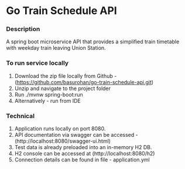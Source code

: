 # Go Train Schedule API

### Description
A spring boot microservice API that provides a simplified train timetable with weekday train leaving Union Station.

### To run service locally
1. Download the zip file locally from Github - (https://github.com/basurohan/go-train-schedule-api.git)
2. Unzip and navigate to the project folder
3. Run ./mvnw spring-boot:run
4. Alternatively - run from IDE

### Technical
1. Application runs locally on port 8080.
2. API documentation via swagger can be accessed - (http://localhost:8080/swagger-ui.html)
3. Test data is already preloaded into an in-memory H2 DB.
4. H2 console can be accessed at (http://localhost:8080/h2)
5. Connection details can be found in file - application.yml